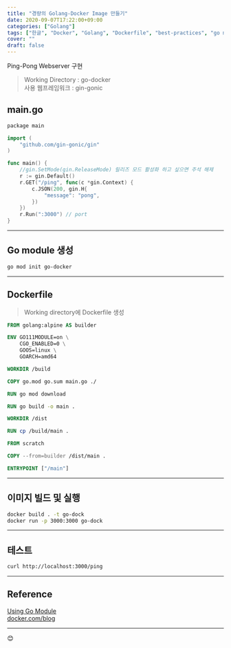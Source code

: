 ```yaml
---
title: "경량의 Golang-Docker Image 만들기"
date: 2020-09-07T17:22:00+09:00
categories: ["Golang"]
tags: ["한글", "Docker", "Golang", "Dockerfile", "best-practices", "go module"]
cover: ""
draft: false
---
```


Ping-Pong Webserver 구현

>Working Directory : go-docker  
사용 웹프레임워크 : gin-gonic

## main.go

```go
package main

import (
	"github.com/gin-gonic/gin"
)

func main() {
	//gin.SetMode(gin.ReleaseMode) 릴리즈 모드 활성화 하고 싶으면 주석 해제
	r := gin.Default()
	r.GET("/ping", func(c *gin.Context) {
		c.JSON(200, gin.H{
			"message": "pong",
		})
	})	
	r.Run(":3000") // port
}
```
***

## Go module 생성

```bash
go mod init go-docker
```
***

## Dockerfile 
> Working directory에 Dockerfile 생성

```dockerfile
FROM golang:alpine AS builder

ENV GO111MODULE=on \
    CGO_ENABLED=0 \
    GOOS=linux \
    GOARCH=amd64

WORKDIR /build

COPY go.mod go.sum main.go ./

RUN go mod download

RUN go build -o main .

WORKDIR /dist

RUN cp /build/main .

FROM scratch

COPY --from=builder /dist/main .

ENTRYPOINT ["/main"]
```
***

## 이미지 빌드 및 실행

```bash
docker build . -t go-dock
docker run -p 3000:3000 go-dock
```
***

## 테스트

```bash
curl http://localhost:3000/ping
```
***

## Reference
[Using Go Module](https://blog.golang.org/using-go-modules)  
[docker.com/blog](https://www.docker.com/blog/intro-guide-to-dockerfile-best-practices/)
***
😊